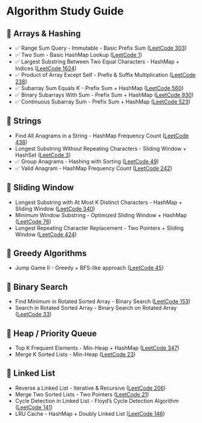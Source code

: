 # Algorithm Study Guide

## 📌 Arrays & Hashing
- ✅ Range Sum Query - Immutable - Basic Prefix Sum ([LeetCode 303](https://leetcode.com/problems/range-sum-query-immutable/))
- ✅ Two Sum - Basic HashMap Lookup ([LeetCode 1](https://leetcode.com/problems/two-sum/))
- ✅ Largest Substring Between Two Equal Characters - HashMap + Indices ([LeetCode 1624](https://leetcode.com/problems/largest-substring-between-two-equal-characters/))
- ✅ Product of Array Except Self - Prefix & Suffix Multiplication ([LeetCode 238](https://leetcode.com/problems/product-of-array-except-self/))
- ✅ Subarray Sum Equals K - Prefix Sum + HashMap ([LeetCode 560](https://leetcode.com/problems/subarray-sum-equals-k/))
- ✅ Binary Subarrays With Sum - Prefix Sum + HashMap ([LeetCode 930](https://leetcode.com/problems/binary-subarrays-with-sum/))
- ✅ Continuous Subarray Sum - Prefix Sum + HashMap ([LeetCode 523](https://leetcode.com/problems/continuous-subarray-sum/description/))

## 📌 Strings
- Find All Anagrams in a String - HashMap Frequency Count ([LeetCode 438](https://leetcode.com/problems/find-all-anagrams-in-a-string/))
- Longest Substring Without Repeating Characters - Sliding Window + HashSet ([LeetCode 3](https://leetcode.com/problems/longest-substring-without-repeating-characters/))
- ✅ Group Anagrams - Hashing with Sorting ([LeetCode 49](https://leetcode.com/problems/group-anagrams/))
- ✅ Valid Anagram - HashMap Frequency Count ([LeetCode 242](https://leetcode.com/problems/valid-anagram/))

## 📌 Sliding Window
- Longest Substring with At Most K Distinct Characters - HashMap + Sliding Window ([LeetCode 340](https://leetcode.com/problems/longest-substring-with-at-most-k-distinct-characters/))
- Minimum Window Substring - Optimized Sliding Window + HashMap ([LeetCode 76](https://leetcode.com/problems/minimum-window-substring/))
- Longest Repeating Character Replacement - Two Pointers + Sliding Window ([LeetCode 424](https://leetcode.com/problems/longest-repeating-character-replacement/))

## 📌 Greedy Algorithms
- Jump Game II - Greedy + BFS-like approach ([LeetCode 45](https://leetcode.com/problems/jump-game-ii/))

## 📌 Binary Search
- Find Minimum in Rotated Sorted Array - Binary Search ([LeetCode 153](https://leetcode.com/problems/find-minimum-in-rotated-sorted-array/))
- Search in Rotated Sorted Array - Binary Search on Rotated Array ([LeetCode 33](https://leetcode.com/problems/search-in-rotated-sorted-array/))

## 📌 Heap / Priority Queue
- Top K Frequent Elements - Min-Heap + HashMap ([LeetCode 347](https://leetcode.com/problems/top-k-frequent-elements/))
- Merge K Sorted Lists - Min-Heap ([LeetCode 23](https://leetcode.com/problems/merge-k-sorted-lists/))

## 📌 Linked List
- Reverse a Linked List - Iterative & Recursive ([LeetCode 206](https://leetcode.com/problems/reverse-linked-list/))
- Merge Two Sorted Lists - Two Pointers ([LeetCode 21](https://leetcode.com/problems/merge-two-sorted-lists/))
- Cycle Detection in Linked List - Floyd’s Cycle Detection Algorithm ([LeetCode 141](https://leetcode.com/problems/linked-list-cycle/))
- LRU Cache - HashMap + Doubly Linked List ([LeetCode 146](https://leetcode.com/problems/lru-cache/))

